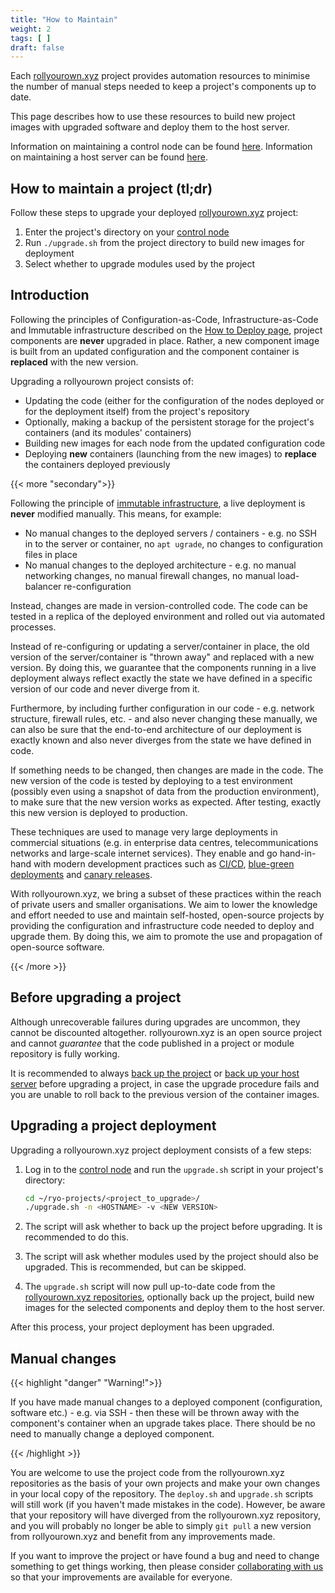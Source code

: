 ```yaml
---
title: "How to Maintain"
weight: 2
tags: [ ]
draft: false
---
```


Each [rollyourown.xyz](https://rollyourown.xyz) project provides automation resources to minimise the number of manual steps needed to keep a project's components up to date.

<!--more-->

This page describes how to use these resources to build new project images with upgraded software and deploy them to the host server.

Information on maintaining a control node can be found [here](/rollyourown/projects/control_node/#control-node-maintenance). Information on maintaining a host server can be found [here](/rollyourown/projects/host_server/#host-server-maintenance).

## How to maintain a project (tl;dr)

Follow these steps to upgrade your deployed [rollyourown.xyz](https://rollyourown.xyz) project:

1. Enter the project's directory on your [control node](/rollyourown/projects/control_node)
2. Run `./upgrade.sh` from the project directory to build new images for deployment
3. Select whether to upgrade modules used by the project

## Introduction

Following the principles of Configuration-as-Code, Infrastructure-as-Code and Immutable infrastructure described on the [How to Deploy page](/rollyourown/projects/how_to_deploy/#introduction), project components are **never** upgraded in place. Rather, a new component image is built from an updated configuration and the component container is **replaced** with the new version.

Upgrading a rollyourown project consists of:

- Updating the code (either for the configuration of the nodes deployed or for the deployment itself) from the project's repository
- Optionally, making a backup of the persistent storage for the project's containers (and its modules' containers)
- Building new images for each node from the updated configuration code
- Deploying **new** containers (launching from the new images) to **replace** the containers deployed previously

{{< more "secondary">}}

Following the principle of [immutable infrastructure](https://www.digitalocean.com/community/tutorials/what-is-immutable-infrastructure), a live deployment is **never** modified manually. This means, for example:

- No manual changes to the deployed servers / containers - e.g. no SSH in to the server or container, no `apt ugrade`, no changes to configuration files in place
- No manual changes to the deployed architecture - e.g. no manual networking changes, no manual firewall changes, no manual load-balancer re-configuration

Instead, changes are made in version-controlled code. The code can be tested in a replica of the deployed environment and rolled out via automated processes.

Instead of re-configuring or updating a server/container in place, the old version of the server/container is "thrown away" and replaced with a new version. By doing this, we guarantee that the components running in a live deployment always reflect exactly the state we have defined in a specific version of our code and never diverge from it.

Furthermore, by including further configuration in our code - e.g. network structure, firewall rules, etc. - and also never changing these manually, we can also be sure that the end-to-end architecture of our deployment is exactly known and also never diverges from the state we have defined in code.

If something needs to be changed, then changes are made in the code. The new version of the code is tested by deploying to a test environment (possibly even using a snapshot of data from the production environment), to make sure that the new version works as expected. After testing, exactly this new version is deployed to production.

These techniques are used to manage very large deployments in commercial situations (e.g. in enterprise data centres, telecommunications networks and large-scale internet services). They enable and go hand-in-hand with modern development practices such as [CI/CD](https://www.redhat.com/en/topics/devops/what-is-ci-cd), [blue-green deployments](https://martinfowler.com/bliki/BlueGreenDeployment.html) and [canary releases](https://martinfowler.com/bliki/CanaryRelease.html).

With rollyourown.xyz, we bring a subset of these practices within the reach of private users and smaller organisations. We aim to lower the knowledge and effort needed to use and maintain self-hosted, open-source projects by providing the configuration and infrastructure code needed to deploy and upgrade them. By doing this, we aim to promote the use and propagation of open-source software.

{{< /more >}}

## Before upgrading a project

Although unrecoverable failures during upgrades are uncommon, they cannot be discounted altogether. rollyourown.xyz is an open source project and cannot *guarantee* that the code published in a project or module repository is fully working.

It is recommended to always [back up the project](/rollyourown/projects/how_to_back_up_and_restore/#how-to-back-up-an-individual-project) or [back up your host server](/rollyourown/projects/how_to_back_up_and_restore/#how-to-back-up-a-host-server) before upgrading a project, in case the upgrade procedure fails and you are unable to roll back to the previous version of the container images.

## Upgrading a project deployment

Upgrading a rollyourown.xyz project deployment consists of a few steps:

1. Log in to the [control node](/rollyourown/projects/control_node) and run the `upgrade.sh` script in your project's directory:

    ```bash
    cd ~/ryo-projects/<project_to_upgrade>/
    ./upgrade.sh -n <HOSTNAME> -v <NEW VERSION>
    ```

2. The script will ask whether to back up the project before upgrading. It is recommended to do this.

3. The script will ask whether modules used by the project should also be upgraded. This is recommended, but can be skipped.

4. The `upgrade.sh` script will now pull up-to-date code from the [rollyourown.xyz repositories](/collaborate/repositories), optionally back up the project, build new images for the selected components and deploy them to the host server.

After this process, your project deployment has been upgraded.

## Manual changes

{{< highlight "danger" "Warning!">}}

If you have made manual changes to a deployed component (configuration, software etc.) - e.g. via SSH - then these will be thrown away with the component's container when an upgrade takes place. There should be no need to manually change a deployed component.

{{< /highlight >}}

You are welcome to use the project code from the rollyourown.xyz repositories as the basis of your own projects and make your own changes in your local copy of the repository. The `deploy.sh` and `upgrade.sh` scripts will still work (if you haven't made mistakes in the code). However, be aware that your repository will have diverged from the rollyourown.xyz repository, and you will probably no longer be able to simply `git pull` a new version from rollyourown.xyz and benefit from any improvements made.

If you want to improve the project or have found a bug and need to change something to get things working, then please consider [collaborating with us](/collaborate) so that your improvements are available for everyone.
